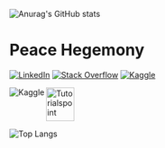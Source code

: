 ![Anurag's GitHub stats](https://github-readme-stats.vercel.app/api?username=Tornacyclo&count_private=true&show_icons=true&theme=react&ring_color=0F52BA&border_radius=5)


# Peace Hegemony

[![LinkedIn](https://img.shields.io/badge/linkedin-%230077B5.svg?style=for-the-badge&logo=linkedin&logoColor=white)](https://linkedin.com/in/yourusername)
[![Stack Overflow](https://img.shields.io/badge/-Stackoverflow-FE7A16?style=for-the-badge&logo=stack-overflow&logoColor=white)](https://stackoverflow.com/users/yourid)
[![Kaggle](https://img.shields.io/badge/Kaggle-035a7d?style=for-the-badge&logo=kaggle&logoColor=white)](https://www.kaggle.com/peacehegemony)


<a href="https://www.tutorialspoint.com"><img src="https://www.tutorialspoint.com/assets/questions/media/426142-1668760765.png" alt="Tutorialspoint" style="width:50px;height:60px;"></a>
<a href="https://www.kaggle.com/peacehegemony" target="_blank"><img align="left" alt="Kaggle" title="View my Kaggle" src="https://kaggle.com/static/images/open-in-kaggle.svg"></a>


![Top Langs](https://github-readme-stats.vercel.app/api/top-langs/?username=Tornacyclo&langs_count=10&theme=react&border_radius=5)
